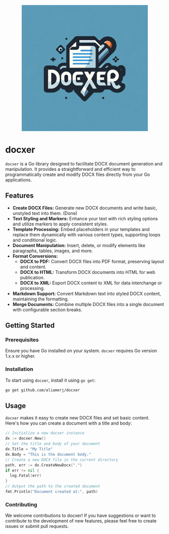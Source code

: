 <p align="center">
  <img src="docxer.webp" alt="docxer logo" width="400"/>
</p>

# docxer

`docxer` is a Go library designed to facilitate DOCX document generation and manipulation. It provides a straightforward and efficient way to programmatically create and modify DOCX files directly from your Go applications.
## Features

- **Create DOCX Files:** Generate new DOCX documents and write basic, unstyled text into them. (Done)
- **Text Styling and Markers:** Enhance your text with rich styling options and utilize markers to apply consistent styles.
- **Template Processing:** Embed placeholders in your templates and replace them dynamically with various content types, supporting loops and conditional logic.
- **Document Manipulation:** Insert, delete, or modify elements like paragraphs, tables, images, and more.
- **Format Conversions:**
  - **DOCX to PDF:** Convert DOCX files into PDF format, preserving layout and content.
  - **DOCX to HTML:** Transform DOCX documents into HTML for web publication.
  - **DOCX to XML:** Export DOCX content to XML for data interchange or processing.
- **Markdown Support:** Convert Markdown text into styled DOCX content, maintaining the formatting.
- **Merge Documents:** Combine multiple DOCX files into a single document with configurable section breaks.

## Getting Started

### Prerequisites

Ensure you have Go installed on your system. `docxer` requires Go version 1.x.x or higher.

### Installation

To start using `docxer`, install it using `go get`:

```bash
go get github.com/aliamerj/docxer
```
## Usage

`docxer` makes it easy to create new DOCX files and set basic content. Here's how you can create a document with a title and body:

```go
// Initialize a new docxer instance
dx := docxer.New()
// Set the title and body of your document
dx.Title = "My Title"
dx.Body = "This is the document body."
// Create a new DOCX file in the current directory
path, err := dx.CreateNewDocx(".")
if err != nil {
  log.Fatal(err)
}
// Output the path to the created document
fmt.Println("Document created at:", path)
```
### Contributing
We welcome contributions to docxer! If you have suggestions or want to contribute to the development of new features, please feel free to create issues or submit pull requests.
